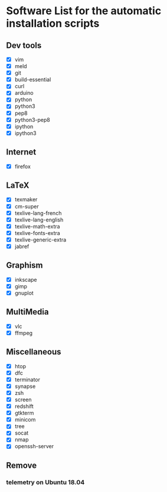 # Software List for the automatic installation scripts

## Dev tools
- [x] vim
- [x] meld
- [x] git
- [x] build-essential
- [x] curl
- [x] arduino
- [x] python
- [x] python3
- [x] pep8
- [x] python3-pep8
- [x] ipython
- [x] ipython3

## Internet
- [x] firefox

## LaTeX
- [x] texmaker
- [x] cm-super
- [x] texlive-lang-french
- [x] texlive-lang-english
- [x] texlive-math-extra
- [x] texlive-fonts-extra
- [x] texlive-generic-extra
- [x] jabref

## Graphism
- [x] inkscape
- [x] gimp
- [x] gnuplot

## MultiMedia
- [x] vlc
- [x] ffmpeg

## Miscellaneous
- [x] htop
- [x] dfc
- [x] terminator
- [x] synapse
- [x] zsh
- [x] screen
- [x] redshift
- [x] gtkterm
- [x] minicom
- [x] tree
- [x] socat
- [x] nmap
- [x] openssh-server

## Remove

### telemetry on Ubuntu 18.04

